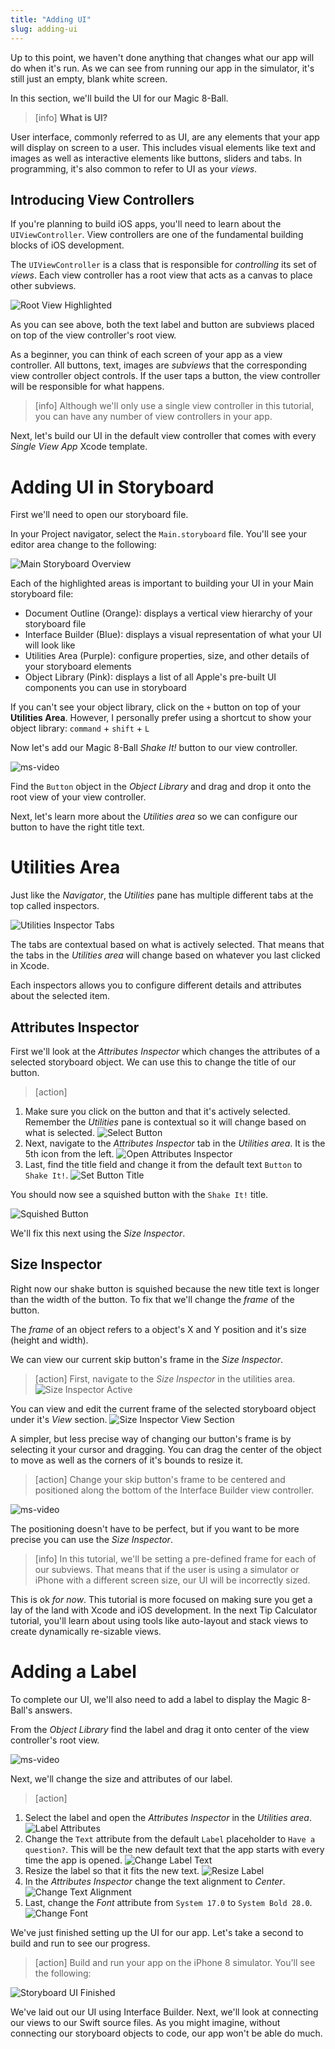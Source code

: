 ```yaml
---
title: "Adding UI"
slug: adding-ui
---
```


Up to this point, we haven't done anything that changes what our app will do when it's run. As we can see from running our app in the simulator, it's still just an empty, blank white screen.

In this section, we'll build the UI for our Magic 8-Ball.

> [info]
**What is UI?**
>
User interface, commonly referred to as UI, are any elements that your app will display on screen to a user. This includes visual elements like text and images as well as interactive elements like buttons, sliders and tabs. In programming, it's also common to refer to UI as your _views_.

## Introducing View Controllers

If you're planning to build iOS apps, you'll need to learn about the `UIViewController`. View controllers are one of the fundamental building blocks of iOS development.

The `UIViewController` is a class that is responsible for _controlling_ its set of _views_. Each view controller has a root view that acts as a canvas to place other subviews.

<!-- can consider adding jump to definition here for UIViewController view property -->

![Root View Highlighted](assets/root_view_highlighted.png)

As you can see above, both the text label and button are subviews placed on top of the view controller's root view.

As a beginner, you can think of each screen of your app as a view controller. All buttons, text, images are _subviews_ that the corresponding view controller object controls. If the user taps a button, the view controller will be responsible for what happens.

> [info]
Although we'll only use a single view controller in this tutorial, you can have any number of view controllers in your app.

Next, let's build our UI in the default view controller that comes with every _Single View App_ Xcode template.

# Adding UI in Storyboard

First we'll need to open our storyboard file.


In your Project navigator, select the `Main.storyboard` file. You'll see your editor area change to the following:

![Main Storyboard Overview](assets/main_storyboard_overview.png)

Each of the highlighted areas is important to building your UI in your Main storyboard file:

- Document Outline (Orange): displays a vertical view hierarchy of your storyboard file
- Interface Builder (Blue): displays a visual representation of what your UI will look like
- Utilities Area (Purple): configure properties, size, and other details of your storyboard elements
- Object Library (Pink): displays a list of all Apple's pre-built UI components you can use in storyboard

If you can't see your object library, click on the `+` button on top of your __Utilities Area__. However, I personally prefer using a shortcut to show your object library: `command` + `shift` + `L`

Now let's add our Magic 8-Ball _Shake It!_ button to our view controller.


![ms-video](https://media.giphy.com/media/GALfhv4hqQekPqJuyz/giphy.gif)
>
Find the `Button` object in the _Object Library_ and drag and drop it onto the root view of your view controller.

Next, let's learn more about the _Utilities area_ so we can configure our button to have the right title text.

# Utilities Area

Just like the _Navigator_, the _Utilities_ pane has multiple different tabs at the top called inspectors.

![Utilities Inspector Tabs](assets/utilities_tabs.png)

The tabs are contextual based on what is actively selected. That means that the tabs in the _Utilities area_ will change based on whatever you last clicked in Xcode.

Each inspectors allows you to configure different details and attributes about the selected item.

## Attributes Inspector

First we'll look at the _Attributes Inspector_ which changes the attributes of a selected storyboard object. We can use this to change the title of our button.

> [action]
>
1. Make sure you click on the button and that it's actively selected. Remember the _Utilities_ pane is contextual so it will change based on what is selected. ![Select Button](assets/select_button.png)
1. Next, navigate to the _Attributes Inspector_ tab in the _Utilities area_. It is the 5th icon from the left. ![Open Attributes Inspector](assets/attributes_inspector.png)
1. Last, find the title field and change it from the default text `Button` to `Shake It!`. ![Set Button Title](assets/set_btn_title.png)

You should now see a squished button with the `Shake It!` title.

![Squished Button](assets/squished_button.png)

We'll fix this next using the _Size Inspector_.

## Size Inspector

Right now our shake button is squished because the new title text is longer than the width of the button. To fix that we'll change the _frame_ of the button.

The _frame_ of an object refers to a object's X and Y position and it's size (height and width).

We can view our current skip button's frame in the _Size Inspector_.

> [action]
First, navigate to the _Size Inspector_ in the utilities area. ![Size Inspector Active](assets/size_inspector_active.png)
>
You can view and edit the current frame of the selected storyboard object under it's _View_ section. ![Size Inspector View Section](assets/size_inspector_view_section.png)

A simpler, but less precise way of changing our button's frame is by selecting it your cursor and dragging. You can drag the center of the object to move as well as the corners of it's bounds to resize it.

> [action]
Change your skip button's frame to be centered and positioned along the bottom of the Interface Builder view controller.
>
![ms-video](https://giphy.com/gifs/vntdjtsyX2IzsdPWRn)

The positioning doesn't have to be perfect, but if you want to be more precise you can use the _Size Inspector_.

> [info]
In this tutorial, we'll be setting a pre-defined frame for each of our subviews. That means that if the user is using a simulator or iPhone with a different screen size, our UI will be incorrectly sized.
>
This is ok _for now_. This tutorial is more focused on making sure you get a lay of the land with Xcode and iOS development. In the next Tip Calculator tutorial, you'll learn about using tools like auto-layout and stack views to create dynamically re-sizable views.

# Adding a Label

To complete our UI, we'll also need to add a label to display the Magic 8-Ball's answers.


From the _Object Library_ find the label and drag it onto center of the view controller's root view.

![ms-video](https://media.giphy.com/media/WlNdGiLCUwwjyblTG0/giphy.gif)

Next, we'll change the size and attributes of our label.

> [action]
>
1. Select the label and open the _Attributes Inspector_ in the _Utilities area_. ![Label Attributes](assets/label_attributes.png)
1. Change the `Text` attribute from the default `Label` placeholder to `Have a question?`. This will be the new default text that the app starts with every time the app is opened. ![Change Label Text](assets/change_label_text.png)
1. Resize the label so that it fits the new text. ![Resize Label](assets/resize_label.png)
1. In the _Attributes Inspector_ change the text alignment to _Center_. ![Change Text Alignment](assets/change_text_alignment.png)
1. Last, change the _Font_ attribute from `System 17.0` to `System Bold 28.0`. ![Change Font](assets/change_font_attribute.png)

We've just finished setting up the UI for our app. Let's take a second to build and run to see our progress.

> [action]
Build and run your app on the iPhone 8 simulator. You'll see the following:
>
![Storyboard UI Finished](assets/storyboard_ui_finished.png)

We've laid out our UI using Interface Builder. Next, we'll look at connecting our views to our Swift source files. As you might imagine, without connecting our storyboard objects to code, our app won't be able do much.
